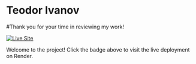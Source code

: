 # Teodor Ivanov 
#Thank you for your time in reviewing my work!

[![Live Site](https://img.shields.io/badge/Live%20Site-View-blue)](https://teodor-ivanov.onrender.com/)

Welcome to the project! Click the badge above to visit the live deployment on Render.